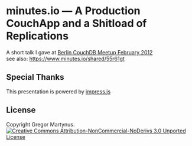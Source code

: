 minutes.io — A Production CouchApp and a Shitload of Replications
=================================================================

A short talk I gave at [Berlin CouchDB Meetup February 2012](http://lanyrd.com/2012/couchdb-meetup-berlin-february/)  
see also: https://www.minutes.io/shared/55r61gt


Special Thanks
----------------

This presentation is powered by [impress.js](https://github.com/bartaz/impress.js)


License
---------

Copyright Gregor Martynus.  
[![Creative Commons Attribution-NonCommercial-NoDerivs 3.0 Unported License](http://i.creativecommons.org/l/by-nc-nd/3.0/88x31.png)](http://creativecommons.org/licenses/by-nc-nd/3.0/ "Creative Commons License")